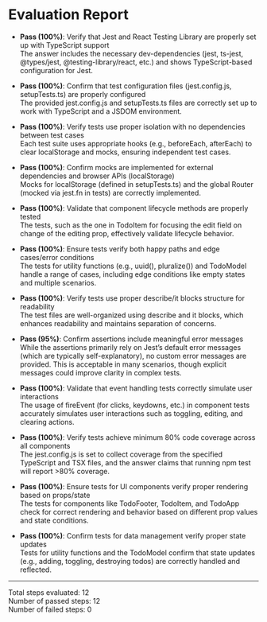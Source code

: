 # Evaluation Report

- **Pass (100%)**: Verify that Jest and React Testing Library are properly set up with TypeScript support  
  The answer includes the necessary dev-dependencies (jest, ts-jest, @types/jest, @testing-library/react, etc.) and shows TypeScript-based configuration for Jest.

- **Pass (100%)**: Confirm that test configuration files (jest.config.js, setupTests.ts) are properly configured  
  The provided jest.config.js and setupTests.ts files are correctly set up to work with TypeScript and a JSDOM environment.

- **Pass (100%)**: Verify tests use proper isolation with no dependencies between test cases  
  Each test suite uses appropriate hooks (e.g., beforeEach, afterEach) to clear localStorage and mocks, ensuring independent test cases.

- **Pass (100%)**: Confirm mocks are implemented for external dependencies and browser APIs (localStorage)  
  Mocks for localStorage (defined in setupTests.ts) and the global Router (mocked via jest.fn in tests) are correctly implemented.

- **Pass (100%)**: Validate that component lifecycle methods are properly tested  
  The tests, such as the one in TodoItem for focusing the edit field on change of the editing prop, effectively validate lifecycle behavior.

- **Pass (100%)**: Ensure tests verify both happy paths and edge cases/error conditions  
  The tests for utility functions (e.g., uuid(), pluralize()) and TodoModel handle a range of cases, including edge conditions like empty states and multiple scenarios.

- **Pass (100%)**: Verify tests use proper describe/it blocks structure for readability  
  The test files are well-organized using describe and it blocks, which enhances readability and maintains separation of concerns.

- **Pass (95%)**: Confirm assertions include meaningful error messages  
  While the assertions primarily rely on Jest’s default error messages (which are typically self-explanatory), no custom error messages are provided. This is acceptable in many scenarios, though explicit messages could improve clarity in complex tests.

- **Pass (100%)**: Validate that event handling tests correctly simulate user interactions  
  The usage of fireEvent (for clicks, keydowns, etc.) in component tests accurately simulates user interactions such as toggling, editing, and clearing actions.

- **Pass (100%)**: Verify tests achieve minimum 80% code coverage across all components  
  The jest.config.js is set to collect coverage from the specified TypeScript and TSX files, and the answer claims that running npm test will report >80% coverage.

- **Pass (100%)**: Ensure tests for UI components verify proper rendering based on props/state  
  The tests for components like TodoFooter, TodoItem, and TodoApp check for correct rendering and behavior based on different prop values and state conditions.

- **Pass (100%)**: Confirm tests for data management verify proper state updates  
  Tests for utility functions and the TodoModel confirm that state updates (e.g., adding, toggling, destroying todos) are correctly handled and reflected.

---

Total steps evaluated: 12  
Number of passed steps: 12  
Number of failed steps: 0